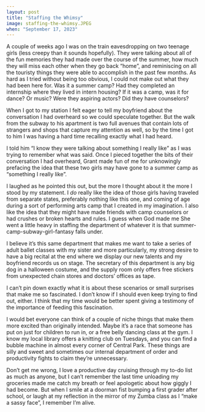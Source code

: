 ```yaml
---
layout: post
title: "Staffing the Whimsy"
image: staffing-the-whimsy.JPEG
when: "September 17, 2023"
---
```


A couple of weeks ago I was on the train eavesdropping on two teenage girls (less creepy than it sounds hopefully). They were talking about all of the fun memories they had made over the course of the summer, how much they will miss each other when they go back “home”, and reminiscing on all the touristy things they were able to accomplish in the past few months. As hard as I tried without being too obvious, I could not make out what they had been here for. Was it a summer camp? Had they completed an internship where they lived in intern housing? If it was a camp, was it for dance? Or music? Were they aspiring actors? Did they have counselors?

When I got to my station I felt eager to tell my boyfriend about the conversation I had overheard so we could speculate together. But the walk from the subway to his apartment is two full avenues that contain lots of strangers and shops that capture my attention as well, so by the time I got to him I was having a hard time recalling exactly what I had heard.

I told him “I know they were talking about something I really like” as I was trying to remember what was said. Once I pieced together the bits of their conversation I had overheard, Grant made fun of me for unknowingly prefacing the idea that these two girls may have gone to a summer camp as “something I really like”. 

I laughed as he pointed this out, but the more I thought about it the more I stood by my statement. I *do* really like the idea of those girls having traveled from separate states, preferably nothing like this one, and coming of age during a sort of performing arts camp that I created in my imagination. I also like the idea that they might have made friends with camp counselors or had crushes or broken hearts and rules. I guess when God made me She went a little heavy in staffing the department of whatever it is that summer-camp-subway-girl-fantasy falls under.

I believe it’s this same department that makes me want to take a series of adult ballet classes with my sister and more particularly, my strong desire to have a big recital at the end where we display our new talents and my boyfriend records us on stage. The secretary of this department is any big dog in a halloween costume, and the supply room only offers free stickers from unexpected chain stores and doctors’ offices as tape. 

I can’t pin down exactly what it is about these scenarios or small surprises that make me so fascinated. I don’t know if I should even keep trying to find out, either. I think that my time would be better spent giving a testimony of the importance of feeding this fascination.

I would bet everyone can think of a couple of niche things that make them more excited than originally intended. Maybe it’s a race that someone has put on just for children to run in, or a free belly dancing class at the gym. I know my local library offers a knitting club on Tuesdays, and you can find a bubble machine in almost every corner of Central Park. These things are silly and sweet and sometimes our internal department of order and productivity fights to claim they’re unnecessary.

Don’t get me wrong, I love a productive day cruising through my to-do list as much as anyone, but I can’t remember the last time unloading my groceries made me catch my breath or feel apologetic about how giggly I had become. But when I smile at a doorman fist bumping a first grader after school, or laugh at my reflection in the mirror of my Zumba class as I “make a sassy face”, I remember I’m alive. 
